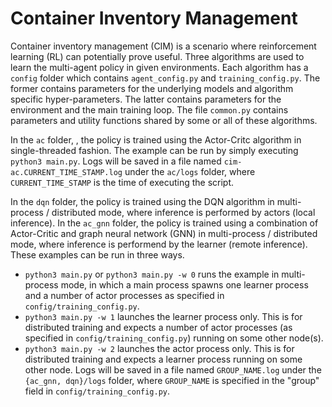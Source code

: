 # Container Inventory Management

Container inventory management (CIM) is a scenario where reinforcement learning (RL) can potentially prove useful. Three algorithms are used to learn the multi-agent policy in given environments. Each algorithm has a ``config`` folder which contains ``agent_config.py`` and ``training_config.py``. The former contains parameters for the underlying models and algorithm specific hyper-parameters. The latter contains parameters for the environment and the main training loop. The file ``common.py`` contains parameters and utility functions shared by some or all of these algorithms. 

In the ``ac`` folder, , the policy is trained using the Actor-Critc algorithm in single-threaded fashion. The example can be run by simply executing ``python3 main.py``. Logs will be saved in a file named ``cim-ac.CURRENT_TIME_STAMP.log`` under the ``ac/logs`` folder, where ``CURRENT_TIME_STAMP`` is the time of executing the script. 

In the ``dqn`` folder, the policy is trained using the DQN algorithm in multi-process / distributed mode, where inference is performed by actors (local inference). In the ``ac_gnn`` folder, the policy is trained using a combination of Actor-Critic and graph neural network (GNN) in multi-process / distributed mode, where inference is performend by the learner (remote inference). These examples can be run in three ways. 
* ``python3 main.py`` or ``python3 main.py -w 0`` runs the example in multi-process mode, in which a main process spawns one learner process and a number of actor processes as specified in ``config/training_config.py``.
* ``python3 main.py -w 1`` launches the learner process only. This is for distributed training and expects a number of actor processes (as specified in ``config/training_config.py``) running on some other node(s).
* ``python3 main.py -w 2`` launches the actor process only. This is for distributed training and expects a learner process running on some other node.
Logs will be saved in a file named ``GROUP_NAME.log`` under the ``{ac_gnn, dqn}/logs`` folder, where ``GROUP_NAME`` is specified in the "group" field in ``config/training_config.py``.
